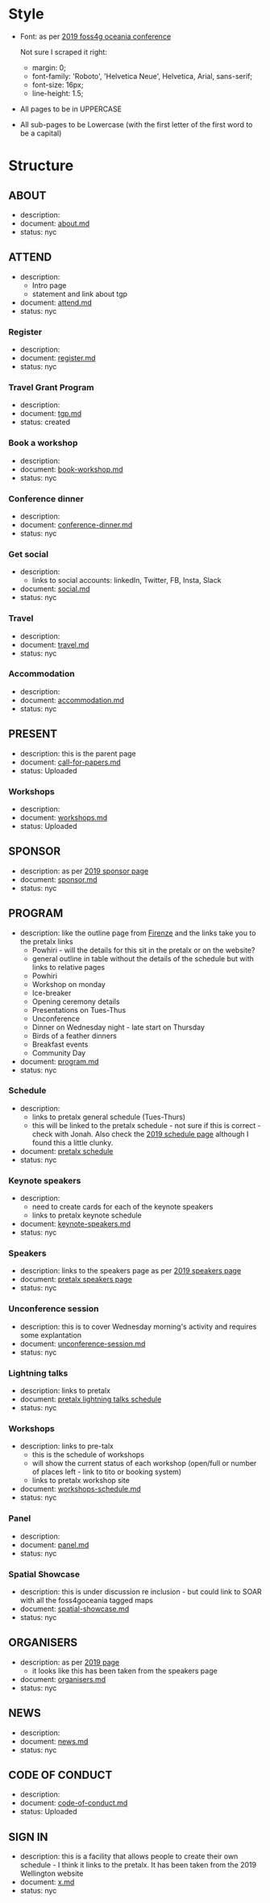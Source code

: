 # Style #
- Font: as per [2019 foss4g oceania conference](https://2019.foss4g-oceania.org/attend/)
  
  Not sure I scraped it right:
  - margin: 0;
  - font-family: 'Roboto', 'Helvetica Neue', Helvetica, Arial, sans-serif;
  - font-size: 16px;
  - line-height: 1.5;
- All pages to be in UPPERCASE
- All sub-pages to be Lowercase (with the first letter of the first word to be a capital)
# Structure #
## ABOUT ##
- description:
- document: [about.md]()
- status: nyc
## ATTEND ##
- description: 
  - Intro page 
  - statement and link about tgp
- document: [attend.md]()
- status: nyc
### Register ###
- description:
- document: [register.md]()
- status: nyc
### Travel Grant Program ###
- description:
- document: [tgp.md]()
- status: created
### Book a workshop ###
- description:
- document: [book-workshop.md]()
- status: nyc
### Conference dinner ###
- description:
- document: [conference-dinner.md]()
- status: nyc
### Get social ###
- description:
  - links to social accounts: linkedIn, Twitter, FB, Insta, Slack
- document: [social.md]()
- status: nyc
### Travel ###
- description:
- document: [travel.md]()
- status: nyc
### Accommodation ###
- description:
- document: [accommodation.md]()
- status: nyc
## PRESENT ##
- description: this is the parent page
- document: [call-for-papers.md](https://github.com/foss4g-oceania/foss4g-sotm-oceania-2023/blob/29a92a9e9bfb6f9f34fba58e5bc7e1c4e6b3c13b/src/documents/call-for-papers.md)
- status: Uploaded
### Workshops ###
- description:
- document: [workshops.md](https://github.com/foss4g-oceania/foss4g-sotm-oceania-2023/blob/29a92a9e9bfb6f9f34fba58e5bc7e1c4e6b3c13b/src/documents/workshops.md)
- status: Uploaded
## SPONSOR ##
- description: as per [2019 sponsor page](https://2019.foss4g-oceania.org/sponsor/)
- document: [sponsor.md]()
- status: nyc
## PROGRAM ##
- description: like the outline page from [Firenze](https://2022.foss4g.org/program-outline.php) and the links take you to the pretalx links
  -  Powhiri - will the details for this sit in the pretalx or on the website? 
  -  general outline in table without the details of the schedule but with links to relative pages
    -   Powhiri
    -   Workshop on monday
    -   Ice-breaker
    -   Opening ceremony details
    -   Presentations on Tues-Thus
    -   Unconference
    -   Dinner on Wednesday night
      -    late start on Thursday
    -   Birds of a feather dinners
    -   Breakfast events
    -   Community Day 
- document: [program.md]()
- status: nyc
### Schedule ###
- description: 
  - links to pretalx general schedule (Tues-Thurs)
  - this will be linked to the pretalx schedule - not sure if this is correct - check with Jonah. Also check the [2019 schedule page](https://2019.foss4g-oceania.org/schedule/) although I found this a little clunky.
- document: [pretalx schedule](https://talks.osgeo.org/api/events/foss4g-sotm-oceania-2023/)
- status: nyc
### Keynote speakers ###
- description: 
  - need to create cards for each of the keynote speakers
  - links to pretalx keynote schedule
- document: [keynote-speakers.md]()
- status: nyc
### Speakers ###
- description: links to the speakers page as per [2019 speakers page](https://2019.foss4g-oceania.org/speakers/)
- document: [pretalx speakers page](https://talks.osgeo.org/api/events/foss4g-sotm-oceania-2023/)
- status: nyc
### Unconference session ###
- description: this is to cover Wednesday morning's activity and requires some explantation
- document: [unconference-session.md]()
- status: nyc
### Lightning talks ###
- description: links to pretalx
- document: [pretalx lightning talks schedule]()
- status: nyc
### Workshops ###
- description: links to pre-talx
  - this is the schedule of workshops
  - will show the current status of each workshop (open/full or number of places left - link to tito or booking system)
  - links to pretalx workshop site
- document: [workshops-schedule.md]()
- status: nyc
### Panel ###
- description:
- document: [panel.md]()
- status: nyc
### Spatial Showcase ###
- description: this is under discussion re inclusion - but could link to SOAR with all the foss4goceania tagged maps
- document: [spatial-showcase.md]()
- status: nyc
## ORGANISERS ##
- description: as per [2019 page](https://2019.foss4g-oceania.org/team/)
  - it looks like this has been taken from the speakers page 
- document: [organisers.md]()
- status: nyc
## NEWS ##
- description:
- document: [news.md]()
- status: nyc
## CODE OF CONDUCT ##
- description:
- document: [code-of-conduct.md](https://github.com/foss4g-oceania/foss4g-sotm-oceania-2023/blob/29a92a9e9bfb6f9f34fba58e5bc7e1c4e6b3c13b/src/documents/code-of-conduct.md)
- status: Uploaded
## SIGN IN ##
- description: this is a facility that allows people to create their own schedule - I think it links to the pretalx. It has been taken from the 2019 Wellington website
- document: [x.md]()
- status: nyc
